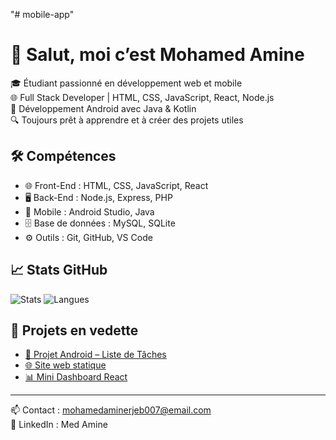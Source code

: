 "# mobile-app" 
# 👋 Salut, moi c’est Mohamed Amine

🎓 Étudiant passionné en développement web et mobile  
🌐 Full Stack Developer | HTML, CSS, JavaScript, React, Node.js  
📱 Développement Android avec Java & Kotlin  
🔍 Toujours prêt à apprendre et à créer des projets utiles

## 🛠️ Compétences

- 🌐 Front-End : HTML, CSS, JavaScript, React
- 🖥️ Back-End : Node.js, Express, PHP
- 📱 Mobile : Android Studio, Java
- 🗄️ Base de données : MySQL, SQLite
- ⚙️ Outils : Git, GitHub, VS Code

## 📈 Stats GitHub

![Stats](https://github-readme-stats.vercel.app/api?username=MohamedAmine-fullStack&show_icons=true&theme=tokyonight)
![Langues](https://github-readme-stats.vercel.app/api/top-langs/?username=MohamedAmine-fullStack&layout=compact&theme=tokyonight)

## 📌 Projets en vedette

- [📱 Projet Android – Liste de Tâches](https://github.com/MohamedAmine-fullStack/Projet-Mobile)
- [🌐 Site web statique](https://github.com/MohamedAmine-fullStack/site_web)
- [📊 Mini Dashboard React](https://github.com/MohamedAmine-fullStack/dashboard-react)

---

📫 Contact : mohamedaminerjeb007@email.com  
💼 LinkedIn : Med Amine
